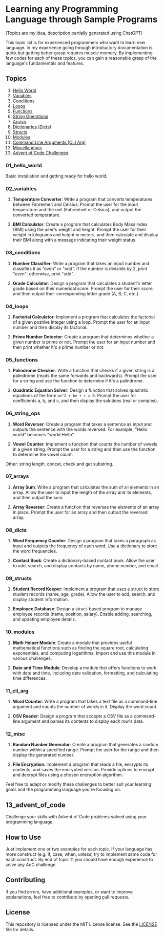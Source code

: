 # Learning any Programming Language through Sample Programs
(Topics are my idea, description partially generated using ChatGPT)

This topic list is for experienced programmers who want to learn new language. In my experience going through introductory documentation is quick but getting better grasp requires muscle memory. By implementing few codes for each of these topics, you can gain a reasonable grasp of the language's fundamentals and features.

## Topics

1. [Hello World](#01_hello_world)
2. [Variables](#02_variables)
3. [Conditions](#03_conditions)
4. [Loops](#04_loops)
5. [Functions](#05_functions)
6. [String Operations](#06_string_ops)
7. [Arrays](#07_arrays)
8. [Dictionaries (Dicts)](#08_dicts)
9. [Structs](#09_structs)
10. [Modules](#10_modules)
11. [Command Line Arguments (CLI Arg)](#11_cli_arg)
12. [Miscellaneous](#12_misc)
13. [Advent of Code Challenges](#13_advent_of_code)

### 01_hello_world
Basic installation and getting ready for hello world.

### 02_variables

1. **Temperature Converter**: Write a program that converts temperatures between Fahrenheit and Celsius. Prompt the user for the input temperature and the unit (Fahrenheit or Celsius), and output the converted temperature.

2. **BMI Calculator**: Create a program that calculates Body Mass Index (BMI) using the user's weight and height. Prompt the user for their weight in kilograms and height in meters, and then calculate and display their BMI along with a message indicating their weight status.

### 03_conditions

1. **Number Classifier**: Write a program that takes an input number and classifies it as "even" or "odd". If the number is divisible by 2, print "even"; otherwise, print "odd".

2. **Grade Calculator**: Design a program that calculates a student's letter grade based on their numerical score. Prompt the user for their score, and then output their corresponding letter grade (A, B, C, etc.).

### 04_loops

1. **Factorial Calculator**: Implement a program that calculates the factorial of a given positive integer using a loop. Prompt the user for an input number and then display its factorial.

2. **Prime Number Detector**: Create a program that determines whether a given number is prime or not. Prompt the user for an input number and then print whether it's a prime number or not.

### 05_functions

1. **Palindrome Checker**: Write a function that checks if a given string is a palindrome (reads the same forwards and backwards). Prompt the user for a string and use the function to determine if it's a palindrome.

2. **Quadratic Equation Solver**: Design a function that solves quadratic equations of the form `ax^2 + bx + c = 0`. Prompt the user for coefficients a, b, and c, and then display the solutions (real or complex).

### 06_string_ops

1. **Word Reverser**: Create a program that takes a sentence as input and outputs the sentence with the words reversed. For example, "Hello world" becomes "world Hello".

2. **Vowel Counter**: Implement a function that counts the number of vowels in a given string. Prompt the user for a string and then use the function to determine the vowel count.

Other: string length, concat, check and get substring.

### 07_arrays

1. **Array Sum**: Write a program that calculates the sum of all elements in an array. Allow the user to input the length of the array and its elements, and then output the sum.

2. **Array Reverser**: Create a function that reverses the elements of an array in place. Prompt the user for an array and then output the reversed array.

### 08_dicts

1. **Word Frequency Counter**: Design a program that takes a paragraph as input and outputs the frequency of each word. Use a dictionary to store the word frequencies.

2. **Contact Book**: Create a dictionary-based contact book. Allow the user to add, search, and display contacts by name, phone number, and email.

### 09_structs

1. **Student Record Keeper**: Implement a program that uses a struct to store student records (name, age, grade). Allow the user to add, search, and display student information.

2. **Employee Database**: Design a struct-based program to manage employee records (name, position, salary). Enable adding, searching, and updating employee details.

### 10_modules

1. **Math Helper Module**: Create a module that provides useful mathematical functions such as finding the square root, calculating exponentials, and computing logarithms. Import and use this module in various challenges.

2. **Date and Time Module**: Develop a module that offers functions to work with date and time, including date validation, formatting, and calculating time differences.

### 11_cli_arg

1. **Word Counter**: Write a program that takes a text file as a command-line argument and counts the number of words in it. Display the word count.

2. **CSV Reader**: Design a program that accepts a CSV file as a command-line argument and parses its contents to display each row's data.

### 12_misc

1. **Random Number Generator**: Create a program that generates a random number within a specified range. Prompt the user for the range and then display the generated number.

2. **File Encryption**: Implement a program that reads a file, encrypts its contents, and saves the encrypted version. Provide options to encrypt and decrypt files using a chosen encryption algorithm.

Feel free to adapt or modify these challenges to better suit your learning goals and the programming language you're focusing on.

## 13_advent_of_code

Challenge your skills with Advent of Code problems solved using your programming language.

## How to Use

Just implement one or two examples for each topic. If your language has more construct (e.g. if, case, when, unless) try to implement same code for each construct. By end of topic 11 you should have enough experience to solve any AoC challenge.

## Contributing

If you find errors, have additional examples, or want to improve explanations, feel free to contribute by opening pull requests.

## License

This repository is licensed under the MIT License license. See the [LICENSE](LICENSE) file for details.
